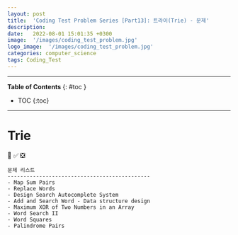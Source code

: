 ```yaml
---
layout: post
title:  'Coding Test Problem Series [Part13]: 트라이(Trie) - 문제'
description: 
date:   2022-08-01 15:01:35 +0300
image:  '/images/coding_test_problem.jpg'
logo_image:  '/images/coding_test_problem.jpg'
categories: computer_science
tags: Coding_Test
---
```

---

**Table of Contents**
{: #toc }
*  TOC
{:toc}

---


# Trie


💟 ✅ ❎   

```
문제 리스트
---------------------------------------------
- Map Sum Pairs
- Replace Words
- Design Search Autocomplete System
- Add and Search Word - Data structure design
- Maximum XOR of Two Numbers in an Array
- Word Search II
- Word Squares
- Palindrome Pairs
```


